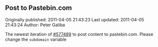 ## Post to Pastebin.com 
Originally published: 2011-04-05 21:43:23 
Last updated: 2011-04-05 21:43:24 
Author: Peter Galiba 
 
The newest iteration of [#577489](http://code.activestate.com/recipes/577489-post-code-to-pastebincom/?in=lang-javascript) to post content to pastebin.com. Please change the `subdomain` variable